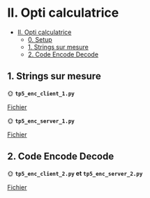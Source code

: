 # II. Opti calculatrice

- [II. Opti calculatrice](#ii-opti-calculatrice)
  - [0. Setup](#0-setup)
  - [1. Strings sur mesure](#1-strings-sur-mesure)
  - [2. Code Encode Decode](#2-code-encode-decode)

## 1. Strings sur mesure

🌞 **`tp5_enc_client_1.py`**

[Fichier](https://github.com/yanisgilliard/TP-ReseauxB2/blob/8ffde5069fc8a059eba0e90832a9bc72baf9faaf/TP5/tp5_enc_client_1.py)

🌞 **`tp5_enc_server_1.py`**

[Fichier](https://github.com/yanisgilliard/TP-ReseauxB2/blob/8ffde5069fc8a059eba0e90832a9bc72baf9faaf/TP5/tp5_enc_server_1.py)

## 2. Code Encode Decode

🌞 **`tp5_enc_client_2.py` et `tp5_enc_server_2.py`**

[Fichier]()